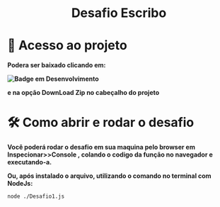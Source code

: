<h1 align="center"> Desafio Escribo </h1>

# 📁 Acesso ao projeto

 **Podera ser baixado clicando em: <p>![Badge em Desenvolvimento](http://img.shields.io/static/v1?label=&message=<CODE>&color=GREEN&style=for-the-badge)</p> e na opção DownLoad Zip no cabeçalho do projeto**

# 🛠️ Como abrir e rodar o desafio

**Você poderá rodar o desafio em sua maquina pelo browser em  Inspecionar>>Console , colando o codigo da função no navegador e executando-a.**
<p></p>

**Ou, após instalado o arquivo, utilizando o comando no terminal com NodeJs:** 
```
node ./Desafio1.js
```
